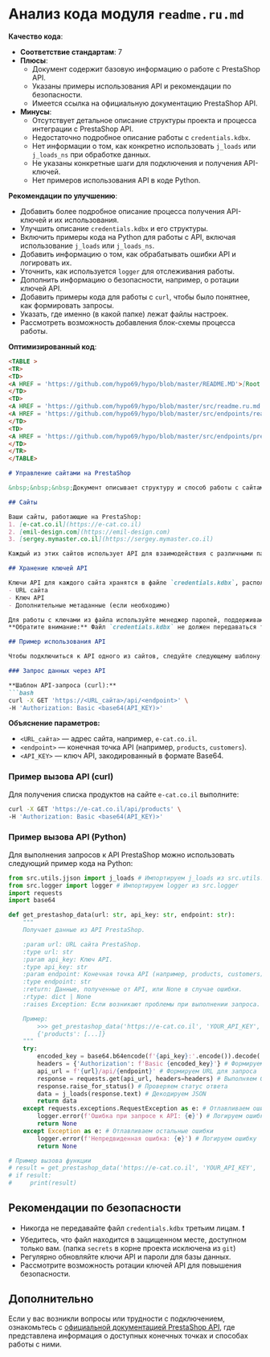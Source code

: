 # Анализ кода модуля `readme.ru.md`

**Качество кода**:
- **Соответствие стандартам**: 7
- **Плюсы**:
    - Документ содержит базовую информацию о работе с PrestaShop API.
    - Указаны примеры использования API и рекомендации по безопасности.
    - Имеется ссылка на официальную документацию PrestaShop API.
- **Минусы**:
    - Отсутствует детальное описание структуры проекта и процесса интеграции с PrestaShop API.
    - Недостаточно подробное описание работы с `credentials.kdbx`.
    - Нет информации о том, как конкретно использовать `j_loads` или `j_loads_ns` при обработке данных.
    - Не указаны конкретные шаги для подключения и получения API-ключей.
    - Нет примеров использования API в коде Python.

**Рекомендации по улучшению**:
- Добавить более подробное описание процесса получения API-ключей и их использования.
- Улучшить описание `credentials.kdbx` и его структуры.
- Включить примеры кода на Python для работы с API, включая использование `j_loads` или `j_loads_ns`.
- Добавить информацию о том, как обрабатывать ошибки API и логировать их.
- Уточнить, как используется `logger` для отслеживания работы.
- Дополнить информацию о безопасности, например, о ротации ключей API.
- Добавить примеры кода для работы с `curl`, чтобы было понятнее, как формировать запросы.
- Указать, где именно (в какой папке) лежат файлы настроек.
- Рассмотреть возможность добавления блок-схемы процесса работы.

**Оптимизированный код**:
```markdown
<TABLE >
<TR>
<TD>
<A HREF = 'https://github.com/hypo69/hypo/blob/master/README.MD'>[Root ↑]</A>
</TD>
<TD>
<A HREF = 'https://github.com/hypo69/hypo/blob/master/src/readme.ru.md'>src</A> \\
<A HREF = 'https://github.com/hypo69/hypo/blob/master/src/endpoints/readme.ru.md'>endpoints</A>
</TD>
<TD>
<A HREF = 'https://github.com/hypo69/hypo/blob/master/src/endpoints/prestashop/README.MD'>English</A>
</TD>
</TR>
</TABLE>

# Управление сайтами на PrestaShop

&nbsp;&nbsp;&nbsp;Документ описывает структуру и способ работы с сайтами на платформе PrestaShop, а также хранение и использование ключей API.

## Сайты

Ваши сайты, работающие на PrestaShop:
1. [e-cat.co.il](https://e-cat.co.il)
2. [emil-design.com](https://emil-design.com)
3. [sergey.mymaster.co.il](https://sergey.mymaster.co.il)

Каждый из этих сайтов использует API для взаимодействия с различными параметрами и функциями.

## Хранение ключей API

Ключи API для каждого сайта хранятся в файле `credentials.kdbx`, расположенном в папке `secrets` (которая исключена из системы контроля версий `git`). Этот файл является защищенной базой данных паролей и содержит следующие данные для каждого сайта:
- URL сайта
- Ключ API
- Дополнительные метаданные (если необходимо)

Для работы с ключами из файла используйте менеджер паролей, поддерживающий формат `.kdbx`, например, [KeePass](https://keepass.info/) или [KeePassXC](https://keepassxc.org/).
**Обратите внимание:** Файл `credentials.kdbx` не должен передаваться третьим лицам.

## Пример использования API

Чтобы подключиться к API одного из сайтов, следуйте следующему шаблону:

### Запрос данных через API

**Шаблон API-запроса (curl):**
```bash
curl -X GET 'https://<URL_сайта>/api/<endpoint>' \
-H 'Authorization: Basic <base64(API_KEY)>'
```

**Объяснение параметров:**
- `<URL_сайта>` — адрес сайта, например, `e-cat.co.il`.
- `<endpoint>` — конечная точка API (например, `products`, `customers`).
- `<API_KEY>` — ключ API, закодированный в формате Base64.

### Пример вызова API (curl)
Для получения списка продуктов на сайте `e-cat.co.il` выполните:
```bash
curl -X GET 'https://e-cat.co.il/api/products' \
-H 'Authorization: Basic <base64(API_KEY)>'
```

### Пример вызова API (Python)
Для выполнения запросов к API PrestaShop можно использовать следующий пример кода на Python:

```python
from src.utils.jjson import j_loads # Импортируем j_loads из src.utils.jjson
from src.logger import logger # Импортируем logger из src.logger
import requests
import base64

def get_prestashop_data(url: str, api_key: str, endpoint: str):
    """
    Получает данные из API PrestaShop.

    :param url: URL сайта PrestaShop.
    :type url: str
    :param api_key: Ключ API.
    :type api_key: str
    :param endpoint: Конечная точка API (например, products, customers).
    :type endpoint: str
    :return: Данные, полученные от API, или None в случае ошибки.
    :rtype: dict | None
    :raises Exception: Если возникают проблемы при выполнении запроса.

    Пример:
        >>> get_prestashop_data('https://e-cat.co.il', 'YOUR_API_KEY', 'products')
        {'products': [...]}
    """
    try:
        encoded_key = base64.b64encode(f'{api_key}:'.encode()).decode('utf-8') # Кодируем API ключ в Base64
        headers = {'Authorization': f'Basic {encoded_key}'} # Формируем заголовки запроса
        api_url = f'{url}/api/{endpoint}' # Формируем URL для запроса
        response = requests.get(api_url, headers=headers) # Выполняем GET запрос
        response.raise_for_status() # Проверяем статус ответа
        data = j_loads(response.text) # Декодируем JSON
        return data
    except requests.exceptions.RequestException as e: # Отлавливаем ошибки HTTP запросов
        logger.error(f'Ошибка при запросе к API: {e}') # Логируем ошибку
        return None
    except Exception as e: # Отлавливаем остальные ошибки
        logger.error(f'Непредвиденная ошибка: {e}') # Логируем ошибку
        return None

# Пример вызова функции
# result = get_prestashop_data('https://e-cat.co.il', 'YOUR_API_KEY', 'products')
# if result:
#     print(result)
```

## Рекомендации по безопасности

- Никогда не передавайте файл `credentials.kdbx` третьим лицам. ❗
- Убедитесь, что файл находится в защищенном месте, доступном только вам. (папка `secrets` в корне проекта исключена из `git`)
- Регулярно обновляйте ключи API и пароли для базы данных.
- Рассмотрите возможность ротации ключей API для повышения безопасности.

## Дополнительно

Если у вас возникли вопросы или трудности с подключением, ознакомьтесь с [официальной документацией PrestaShop API](https://devdocs.prestashop.com/), где представлена информация о доступных конечных точках и способах работы с ними.